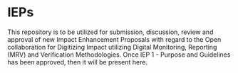 # IEPs
This repository is to be utilized for submission, discussion, review and approval of new Impact Enhancement Proposals with regard to the Open collaboration for Digitizing Impact utilizing Digital Monitoring, Reporting (MRV) and Verification Methodologies.
Once IEP 1 - Purpose and Guidelines has been approved, then it will be present here. 

